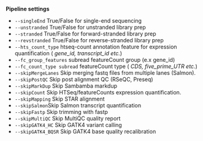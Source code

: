 **Pipeline settings**
* `--singleEnd` True/False for single-end sequencing
* `--unstranded` True/False for unstranded library prep
* `--stranded` True/False for forward-stranded library prep
* `--revstranded` True/False for reverse-stranded library prep
* `--hts_count_type` htseq-count annotation feature for expression quantification (<em> gene_id, transcript_id etc.</em>)
* `--fc_group_features` subread featureCount group (e.x gene_id)
* `--fc_count_type subread` featureCount type (<em> CDS, five_prime_UTR etc.</em>)
* `--skipMergeLanes` Skip merging fastq files from multiple lanes (Salmon).
* `--skipPostQC` Skip post alignment QC (RSeQC, Preseq)
* `--skipMarkDup` Skip Sambamba markdup
* `--skipCount` Skip HTSeq/featureCounts expression quantification.
* `--skipMapping` Skip STAR alignment
* `--skipSalmon`Skip Salmon transcript quantification
* `--skipFastp` Skip trimming with fastp
* `--skipMultiQC` Skip MultiQC quality report
* `--skipGATK4_HC` Skip GATK4 variant calling
* `--skipGATK4_BQSR` Skip GATK4 base quality recalibration
